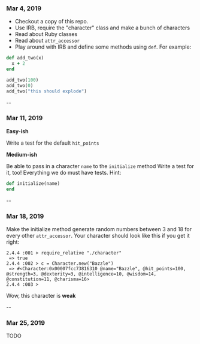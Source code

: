 ### Mar 4, 2019

- Checkout a copy of this repo.
- Use IRB, require the "character" class and make a bunch of characters
- Read about Ruby classes
- Read about `attr_accessor`
- Play around with IRB and define some methods using `def`. For example:

```ruby
def add_two(x)
  x + 2
end

add_two(100)
add_two(0)
add_two("this should explode")
```

--

### Mar 11, 2019

**Easy-ish**

Write a test for the default `hit_points`

**Medium-ish**

Be able to pass in a character `name` to the `initialize` method
Write a test for it, too! Everything we do must have tests.
Hint:
```ruby
def initialize(name)
end
```
--

### Mar 18, 2019

Make the initialize method generate random numbers between 3 and 18 for every other `attr_accessor`. Your character should look like this if you get it right:

```
2.4.4 :001 > require_relative "./character"
 => true 
2.4.4 :002 > c = Character.new("Bazzle")
 => #<Character:0x00007fcc73816310 @name="Bazzle", @hit_points=100, @strength=3, @dexterity=3, @intelligence=10, @wisdom=14, @constitution=11, @charisma=16> 
2.4.4 :003 >
``` 

Wow, this character is **weak**



--

### Mar 25, 2019

TODO


